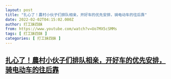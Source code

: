 ```yaml
---
layout: post
title: "扎心了！農村小伙子们排队相亲，开好车的优先安排，骑电动车的往后靠"
date: 2022-02-02T04:15:02.000Z
author: 打工妹四妹
from: https://www.youtube.com/watch?v=Uo7MX5cSMMs
tags: [ 打工妹四妹 ]
categories: [ 打工妹四妹 ]
---
```

<!--1643775302000-->
[扎心了！農村小伙子们排队相亲，开好车的优先安排，骑电动车的往后靠](https://www.youtube.com/watch?v=Uo7MX5cSMMs)
------

<div>

</div>
